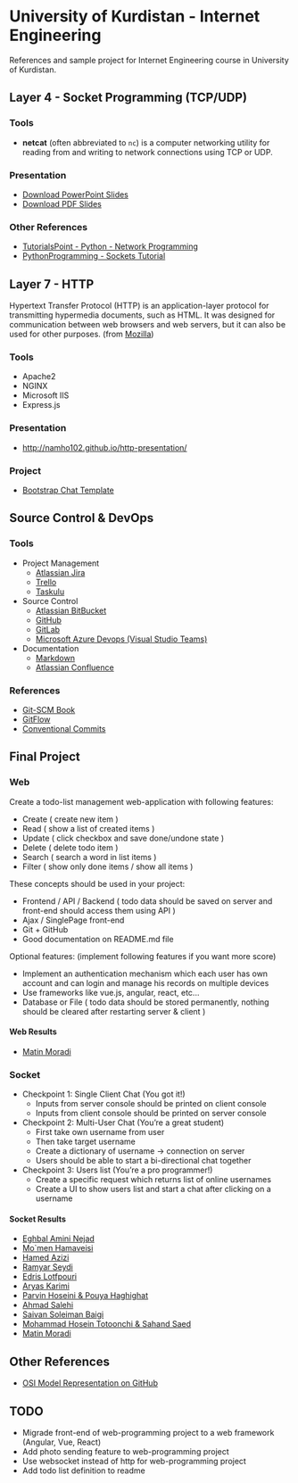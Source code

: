 # University of Kurdistan - Internet Engineering

References and sample project for Internet Engineering course in University of Kurdistan.

## Layer 4 - Socket Programming (TCP/UDP)

### Tools
- **netcat** (often abbreviated to `nc`) is a computer networking utility for reading from and writing to network connections using TCP or UDP.

### Presentation
- [Download PowerPoint Slides](SocketProgramming/slides.pdf)
- [Download PDF Slides](SocketProgramming/slides.pdf)

### Other References
- [TutorialsPoint - Python - Network Programming](https://www.tutorialspoint.com/python/python_networking.htm)
- [PythonProgramming - Sockets Tutorial](https://pythonprogramming.net/sockets-tutorial-python-3/)


## Layer 7 - HTTP
Hypertext Transfer Protocol (HTTP) is an application-layer protocol for transmitting hypermedia documents, such as HTML. It was designed for communication between web browsers and web servers, but it can also be used for other purposes. (from [Mozilla](https://developer.mozilla.org/en-US/docs/Web/HTTP))

### Tools
- Apache2
- NGINX
- Microsoft IIS
- Express.js

### Presentation
- http://namho102.github.io/http-presentation/

### Project
- [Bootstrap Chat Template](https://www.bootdey.com/snippets/view/chat-app)

## Source Control & DevOps

### Tools
- Project Management
    - [Atlassian Jira](https://www.atlassian.com/software/jira)
    - [Trello](https://trello.com/)
    - [Taskulu](https://taskulu.com/)
- Source Control
    - [Atlassian BitBucket](https://www.atlassian.com/software/bitbucket)
    - [GitHub](https://github.com/)
    - [GitLab](https://about.gitlab.com/)
    - [Microsoft Azure Devops (Visual Studio Teams)](https://azure.microsoft.com/en-us/services/devops/)
- Documentation
    - [Markdown](https://github.com/adam-p/markdown-here/wiki/Markdown-Cheatsheet)
    - [Atlassian Confluence](https://www.atlassian.com/software/confluence)

### References
- [Git-SCM Book](http://git-scm.com/book/en/v2)
- [GitFlow](http://datasift.github.io/gitflow/IntroducingGitFlow.html)
- [Conventional Commits](https://www.conventionalcommits.org/en/v1.0.0/)


## Final Project

### Web

Create a todo-list management web-application with following features:
- Create ( create new item )
- Read ( show a list of created items )
- Update ( click checkbox and save done/undone state )
- Delete ( delete todo item )
- Search ( search a word in list items )
- Filter ( show only done items / show all items )

These concepts should be used in your project:
- Frontend / API / Backend ( todo data should be saved on server and front-end should access them using API )
- Ajax / SinglePage front-end
- Git + GitHub
- Good documentation on README.md file

Optional features: (implement following features if you want more score)
- Implement an authentication mechanism which each user has own account and can login and manage his records on multiple devices
- Use frameworks like vue.js, angular, react, etc...
- Database or File ( todo data should be stored permanently, nothing should be cleared after restarting server & client )

#### Web Results

- [Matin Moradi](https://github.com/MatinMorrradi/Matin-s-Todo-List)

### Socket
- Checkpoint 1: Single Client Chat (You got it!)
  - Inputs from server console should be printed on client console
  - Inputs from client console should be printed on server console
- Checkpoint 2: Multi-User Chat (You’re a great student)
  - First take own username from user
  - Then take target username
  - Create a dictionary of username → connection on server
  - Users should be able to start a bi-directional chat together
- Checkpoint 3: Users list (You’re a pro programmer!)
    - Create a specific request which returns list of online usernames
    - Create a UI to show users list and start a chat after clicking on a
username

#### Socket Results

- [Eghbal Amini Nejad](https://github.com/eqba1/erwin)
- [Mo\`men Hamaveisi](https://github.com/momen7899/SocketProgramming)
- [Hamed Azizi](https://github.com/H-Azizi/socket-Programming-chat-room)
- [Ramyar Seydi](https://github.com/lramyarl/Socket-programming-in-C-)
- [Edris Lotfpouri](https://github.com/GoodmanPole/GoodmanChatPole)
- [Aryas Karimi](https://github.com/Aryas1378/socket)
- [Parvin Hoseini & Pouya Haghighat](https://github.com/hoseini98/SI)
- [Ahmad Salehi](https://github.com/AhmadSalehi22/SocketProject)
- [Saivan Soleiman Baigi](https://github.com/sayvanbaigi/imple.chat.app)
- [Mohammad Hosein Totoonchi & Sahand Saed](https://github.com/mhtutunchi/ChatRoom)
- [Matin Moradi](https://github.com/MatinMorrradi/MatinGap)


## Other References
- [OSI Model Representation on GitHub](https://github.com/vald-phoenix/the-osi-model)

## TODO

- Migrade front-end of web-programming project to a web framework (Angular, Vue, React)
- Add photo sending feature to web-programming project
- Use websocket instead of http for web-programming project
- Add todo list definition to readme
